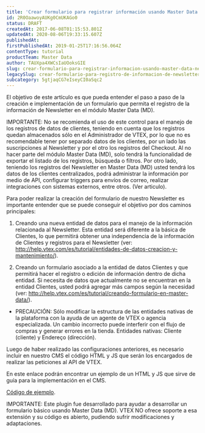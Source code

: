 ```yaml
---
title: 'Crear formulario para registrar información usando Master Data Newsletter (MD)'
id: 2R0OaawoyAUKg0CmUKAGo0
status: DRAFT
createdAt: 2017-06-08T01:15:53.801Z
updatedAt: 2020-08-06T19:33:15.607Z
publishedAt: 
firstPublishedAt: 2019-01-25T17:16:56.064Z
contentType: tutorial
productTeam: Master Data
author: TAUXpa4XWCsIaUOoksGIE
slug: crear-formulario-para-registrar-informacion-usando-master-data-newsletter
legacySlug: crear-formulario-para-registro-de-informacion-de-newsletter-usando-master
subcategory: 5gtjaqCG7eIseyCI0aSqc2
---
```


El objetivo de este artículo es que pueda entender el paso a paso de la creación e implementación de un formulario que permita el registro de la información de Newsletter en el módulo Master Data (MD).

IMPORTANTE: No se recomienda el uso de este control para el manejo de los registros de datos de clientes, teniendo en cuenta que los registros quedan almacenados sólo en el Administrador de VTEX, por lo que no es recomendable tener por separado datos de los clientes, por un lado las suscripciones al Newsletter y por el otro los registros del Checkout. Al no hacer parte del módulo Master Data (MD), solo tendrá la funcionalidad de exportar el listado de los registros, búsqueda o filtros. Por otro lado, teniendo los registros del Newsletter en Master Data (MD) usted tendrá los datos de los clientes centralizados, podrá administrar la información por medio de API, configurar triggers para envíos de correo, realizar integraciones con sistemas externos, entre otros. (Ver articulo).

Para poder realizar la creación del formulario de nuestro Newsletter es importante entender que se puede conseguir el objetivo por dos caminos principales:

1. Creando una nueva entidad de datos para el manejo de la información relacionada al Newsletter. Esta entidad será diferente a la básica de Clientes, lo que permitirá obtener una independencia de la información de Clientes y registros para el Newsletter (ver: http://help.vtex.com/es/tutorial/entidades-de-datos-creacion-y-mantenimiento/).

2. Creando un formulario asociado a la entidad de datos Clientes y que permitirá hacer el registro o edición de información dentro de dicha entidad. Si necesita de datos que actualmente no se encuentran en la entidad Clientes, usted podrá agregar más campos según la necesidad  (ver: http://help.vtex.com/es/tutorial/creando-formulario-en-master-data/).
  - PRECAUCIÓN: Sólo modificar la estructura de las entidades nativas de la plataforma con la ayuda de un agente de VTEX o agencia especializada. Un cambio incorrecto puede interferir con el flujo de compras y generar errores en la tienda. Entidades nativas: Cliente (cliente) y Endereço (dirección).
 
Luego de haber realizado las configuraciones anteriores, es necesario incluir en nuestro CMS el código HTML y JS que serán los encargados de realizar las peticiones al API de VTEX.
 
En este enlace podrán encontrar un ejemplo de un HTML y JS que sirve de guía para la implementación en el CMS.
 
[Código de ejemplo](//assets.contentful.com/alneenqid6w5/xC0HA56uzIO8Ueca2c02g/eb126bee0a1618dff60da75c997a85e2/newsletterMasterData.rar).
 
IMPORTANTE: Este plugin fue desarrollado para ayudar a desarrollar un formulario básico usando Master Data (MD). VTEX NO ofrece soporte a esa extensión y su código es abierto, pudiendo sufrir modificaciones y adaptaciones.
